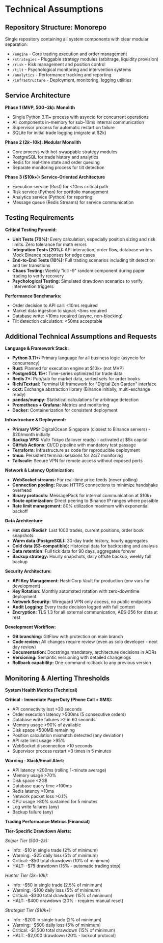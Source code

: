 # Technical Assumptions

## Repository Structure: Monorepo

Single repository containing all system components with clear modular separation:
- `/engine` - Core trading execution and order management  
- `/strategies` - Pluggable strategy modules (arbitrage, liquidity provision)
- `/risk` - Risk management and position control
- `/tilt` - Psychological monitoring and intervention systems
- `/analytics` - Performance tracking and reporting
- `/infrastructure` - Deployment, monitoring, logging utilities

## Service Architecture

**Phase 1 (MVP, $500-$2k): Monolith**
- Single Python 3.11+ process with asyncio for concurrent operations
- All components in-memory for sub-10ms internal communication  
- Supervisor process for automatic restart on failure
- SQLite for initial trade logging (migrate at $2k)

**Phase 2 ($2k-$10k): Modular Monolith**  
- Core process with hot-swappable strategy modules
- PostgreSQL for trade history and analytics
- Redis for real-time state and order queuing
- Separate monitoring process for tilt detection

**Phase 3 ($10k+): Service-Oriented Architecture**
- Execution service (Rust) for <10ms critical path
- Risk service (Python) for portfolio management
- Analytics service (Python) for reporting
- Message queue (Redis Streams) for service communication

## Testing Requirements

**Critical Testing Pyramid:**
- **Unit Tests (70%):** Every calculation, especially position sizing and risk limits. Zero tolerance for math errors
- **Integration Tests (20%):** API interaction, order flow, database writes. Mock Binance responses for edge cases
- **End-to-End Tests (10%):** Full trading scenarios including tilt detection and tier transitions
- **Chaos Testing:** Weekly "kill -9" random component during paper trading to verify recovery
- **Psychological Testing:** Simulated drawdown scenarios to verify intervention triggers

**Performance Benchmarks:**
- Order decision to API call: <10ms required
- Market data ingestion to signal: <5ms required  
- Database write: <10ms required (async, non-blocking)
- Tilt detection calculation: <50ms acceptable

## Additional Technical Assumptions and Requests

**Language & Framework Stack:**
- **Python 3.11+:** Primary language for all business logic (asyncio for concurrency)
- **Rust:** Planned for execution engine at $10k+ (not MVP)
- **PostgreSQL 15+:** Time-series optimized for trade data
- **Redis 7+:** Pub/sub for market data, sorted sets for order books
- **Rich/Textual:** Terminal UI framework for "Digital Zen Garden" interface
- **ccxt:** Exchange abstraction library (Binance initially, multi-exchange ready)
- **pandas/numpy:** Statistical calculations for arbitrage detection
- **Prometheus + Grafana:** Metrics and monitoring
- **Docker:** Containerization for consistent deployment

**Infrastructure & Deployment:**
- **Primary VPS:** DigitalOcean Singapore (closest to Binance servers) - $20/month initially
- **Backup VPS:** Vultr Tokyo (failover ready) - activated at $5k capital
- **GitHub Actions:** CI/CD pipeline with mandatory test passage
- **Terraform:** Infrastructure as code for reproducible deployment
- **tmux:** Persistent terminal sessions for 24/7 monitoring
- **Tailscale:** Secure VPN for remote access without exposed ports

**Network & Latency Optimization:**
- **WebSocket streams:** For real-time price feeds (never polling)
- **Connection pooling:** Reuse HTTPS connections to minimize handshake overhead
- **Binary protocols:** MessagePack for internal communication at $10k+
- **Route optimization:** Direct peering to Binance IP ranges where possible
- **Rate limit management:** 80% utilization maximum with exponential backoff

**Data Architecture:**
- **Hot data (Redis):** Last 1000 trades, current positions, order book snapshots
- **Warm data (PostgreSQL):** 30-day trade history, hourly aggregates
- **Cold data (S3-compatible):** Historical data for backtesting and analysis
- **Data retention:** Full tick data for 90 days, aggregates forever
- **Backup strategy:** Hourly snapshots, daily offsite backup, weekly full backup

**Security Architecture:**
- **API Key Management:** HashiCorp Vault for production (env vars for development)
- **Key Rotation:** Monthly automated rotation with zero-downtime deployment
- **Network Security:** Wireguard VPN only access, no public endpoints
- **Audit Logging:** Every trade decision logged with full context
- **Encryption:** TLS 1.3 for all external communication, AES-256 for data at rest

**Development Workflow:**
- **Git branching:** GitFlow with protection on main branch
- **Code review:** All changes require review (even as solo developer - next day review)
- **Documentation:** Docstrings mandatory, architecture decisions in ADRs
- **Versioning:** Semantic versioning with detailed changelogs
- **Rollback capability:** One-command rollback to any previous version

## Monitoring & Alerting Thresholds

**System Health Metrics (Technical)**

**Critical - Immediate PagerDuty (Phone Call + SMS):**
- API connectivity lost >30 seconds
- Order execution latency >500ms (5 consecutive orders)
- Database write failures >2 in 60 seconds
- Memory usage >90% of available
- Disk space <500MB remaining
- Position calculation mismatch detected (any deviation)
- API rate limit usage >95%
- WebSocket disconnection >10 seconds
- Supervisor process restart >3 times in 5 minutes

**Warning - Slack/Email Alert:**
- API latency >200ms (rolling 1-minute average)
- Memory usage >70%
- Disk space <2GB
- Database query time >100ms
- Redis latency >10ms
- Network packet loss >0.1%
- CPU usage >80% sustained for 5 minutes
- Log write failures (any)
- Backup failure (any)

**Trading Performance Metrics (Financial)**

**Tier-Specific Drawdown Alerts:**

*Sniper Tier ($500-$2k):*
- Info: -$10 in single trade (2% of minimum)
- Warning: -$25 daily loss (5% of minimum)
- Critical: -$50 total drawdown (10% of minimum)
- HALT: -$75 drawdown (15% - automatic trading stop)

*Hunter Tier ($2k-$10k):*
- Info: -$50 in single trade (2.5% of minimum)
- Warning: -$100 daily loss (5% of minimum)  
- Critical: -$300 total drawdown (15% of minimum)
- HALT: -$400 drawdown (20% - requires manual reset)

*Strategist Tier ($10k+):*
- Info: -$200 in single trade (2% of minimum)
- Warning: -$500 daily loss (5% of minimum)
- Critical: -$1,500 total drawdown (15% of minimum)
- HALT: -$2,000 drawdown (20% - lockout protocol)
